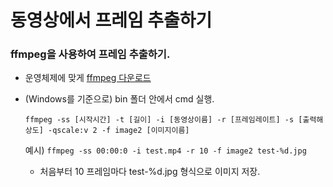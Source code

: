 # 동영상에서 프레임 추출하기

### ffmpeg을 사용하여 프레임 추출하기.
- 운영체제에 맞게 [ffmpeg 다운로드]
- (Windows를 기준으로) bin 폴더 안에서 cmd 실행.

    `ffmpeg -ss [시작시간] -t [길이] -i [동영상이름] -r [프레임레이트] -s [출력해상도] -qscale:v 2 -f image2 [이미지이름]`

    예시)
    `ffmpeg -ss 00:00:0 -i test.mp4 -r 10 -f image2 test-%d.jpg` 

    - 처음부터 10 프레임마다 test-%d.jpg 형식으로 이미지 저장.

 [ffmpeg 다운로드]:(http://ffmpeg.org/download.html)